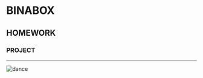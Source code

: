 # BINABOX
## HOMEWORK
### PROJECT
---
![dance](https://octodex.github.com/images/hula_loop_octodex03.gif)
